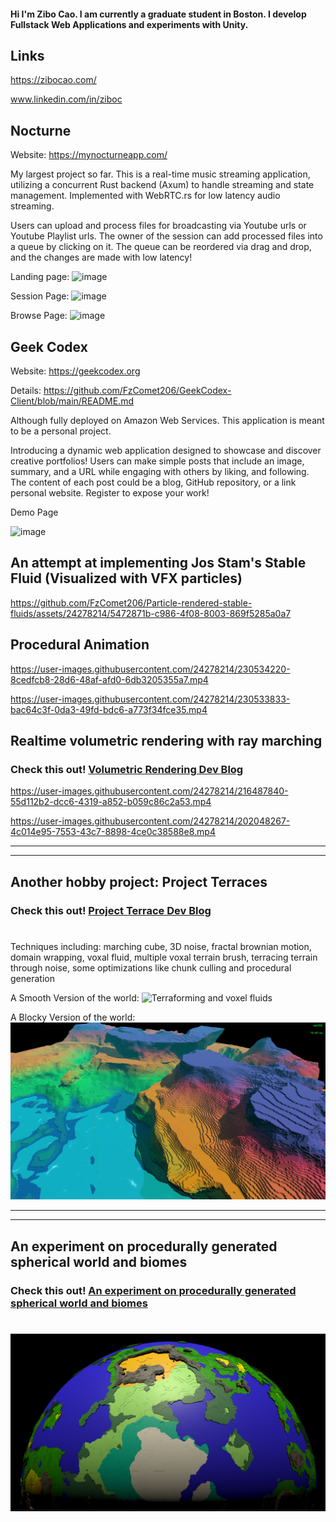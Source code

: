 #### Hi I'm Zibo Cao. I am currently a graduate student in Boston. I develop Fullstack Web Applications and experiments with Unity. ####

## Links ##
https://zibocao.com/

www.linkedin.com/in/ziboc

## Nocturne ##

Website: https://mynocturneapp.com/

My largest project so far. This is a real-time music streaming application, utilizing a concurrent Rust backend (Axum) to handle streaming and state management. Implemented with WebRTC.rs for low latency audio streaming.

Users can upload and process files for broadcasting via Youtube urls or Youtube Playlist urls. The owner of the session can add processed files into a queue by clicking on it. The queue can be reordered via drag and drop, and the changes are made with low latency!


Landing page:
![image](https://github.com/user-attachments/assets/ce4c585f-8803-499c-9af1-c5d451d1baba)

Session Page:
![image](https://github.com/user-attachments/assets/644e292e-000d-4971-b545-f78322d055f3)

Browse Page:
![image](https://github.com/user-attachments/assets/39047f34-4a78-4d08-9bd8-8d18a44de0cc)





## Geek Codex ##

Website: https://geekcodex.org

Details: https://github.com/FzComet206/GeekCodex-Client/blob/main/README.md

Although fully deployed on Amazon Web Services. This application is meant to be a personal project.

Introducing a dynamic web application designed to showcase and discover creative portfolios! Users can make simple posts that include an image, summary, and a URL while engaging with others by liking, and following. The content of each post could be a blog, GitHub repository, or a link personal website. Register to expose your work!

Demo Page

![image](https://github.com/FzComet206/FzComet206/assets/24278214/50873ea4-098c-4db1-8daa-0ba7ca8a5968)











## An attempt at implementing Jos Stam's Stable Fluid (Visualized with VFX particles)




https://github.com/FzComet206/Particle-rendered-stable-fluids/assets/24278214/5472871b-c986-4f08-8003-869f5285a0a7






## Procedural Animation ##



https://user-images.githubusercontent.com/24278214/230534220-8cedfcb8-28d6-48af-afd0-6db3205355a7.mp4



https://user-images.githubusercontent.com/24278214/230533833-bac64c3f-0da3-49fd-bdc6-a773f34fce35.mp4




## Realtime volumetric rendering with ray marching ##

### Check this out! <a href = https://github.com/FzComet206/Volumetirc-Rendering/blob/master/README.md>  Volumetric Rendering Dev Blog </a> ###

https://user-images.githubusercontent.com/24278214/216487840-55d112b2-dcc6-4319-a852-b059c86c2a53.mp4

https://user-images.githubusercontent.com/24278214/202048267-4c014e95-7553-43c7-8898-4ce0c38588e8.mp4

---
---

## Another hobby project: Project Terraces ##

### Check this out! <a href = https://github.com/FzComet206/Project-Terraces/blob/master/README.md> Project Terrace Dev Blog</a> ###
#


Techniques including: marching cube, 3D noise, fractal brownian motion, domain wrapping, voxal fluid, multiple voxal terrain brush, terracing terrain through noise, some optimizations like chunk culling and procedural generation 

A Smooth Version of the world:
![Terraforming and voxel fluids](Images/Realm0.png)

A Blocky Version of the world:
![Terraforming and voxel fluids](Images/Realm1.png)

---
---

## An experiment on procedurally generated spherical world and biomes ##

### Check this out! <a href = https://github.com/FzComet206/Spherical-World-Generation/blob/master/README.md> An experiment on procedurally generated spherical world and biomes </a> ###

#

![A planet](Images/World.png)

